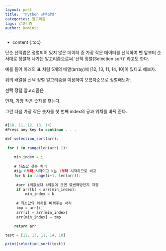 ```yaml
---
layout: post
title:  "Python 선택정렬"
categories: 알고리즘
tags: 알고리즘
author: Dominic
---
```


* content
{:toc}


단순 선택법은 졍렬되어 있지 않은 데이터 중 가장 작은 데이터를 선택하여 맨 앞부터 순서대로 정렬해 나가는 알고리즘으로써 '선택 정렬(Selection sort)' 라고도 한다. <br />

예를 들어 아래의 표 처럼 5개의 배열(array)에 [12, 13, 11, 14, 10]이 있다고 해보자.

위의 배열을 선택 정렬 알고리즘을 이용하여 오름차순으로 정렬해보자.  <br />

선택 정렬 알고리즘은 

먼저, 가장 작은 숫자를 찾는다. 

그런 다음 가장 작은 숫자를 첫 번째 index의 공과 위치를 바꿔 준다.  


```js

#[10, 11, 12, 13, 14]
#Press any key to continue . . .

def selection_sort(arr):
 
 for i in range(len(arr)-1):
 
    min_index = i
    
    # 최소값 찾는 처리
    #i는 0부터 시작이고 k는 1부터 시작하므로 비교 
    for k in range(i+1, len(arr)):
		
     #arr i의값보다 k의값이 크면 몇번째방인지 저장 
     if arr[k] < arr[min_index]:
         min_index = k
    
     # 최소값의 위치를 바꿔주는 처리
     tmp = arr[i]
     arr[i] = arr[min_index]
     arr[min_index] = tmp

    return arr

test = [12, 13, 11, 14, 10]

print(selection_sort(test))
```
